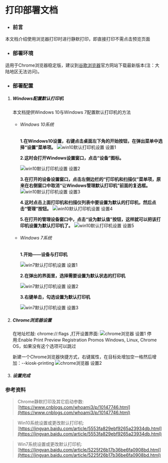 # 打印部署文档
* ### 前言
本文档介绍使用浏览器打印时进行静默打印，即直接打印不需点击预览页面
+ ### 部署环境

适用于Chrome浏览器稳定版，建议到[谷歌浏览器](https://www.google.com/intl/zh-HK/chrome/?brand=CHBD&gclid=EAIaIQobChMIrbfm97f04AIVEq6WCh2NlwHhEAAYASAAEgJBlvD_BwE&gclsrc=aw.ds)官方网站下载最新版本(注：大陆地区无法访问)。
* ### 部署配置

1. ##### Windows配置默认打印机
    本文档提供Windows 10与Windows 7配置默认打印机的方法
    * ###### Windows 10系统
        **1.在Windows10设置，右键点击桌面左下角的开始按钮，在弹出菜单中选择“设置”菜单项。**
        ![win10默认打印机设置 设置1](./win10默认打印机设置-步骤1.jpg)
        <br/>

        **2.这时会打开Windows设置窗口，点击“设备”图标。**

        ![win10默认打印机设置 设置2](./win10默认打印机设置-步骤2.jpg)
        <br/>

        **3.在打开的设备设置窗口，点击左侧边栏的“打印机和扫描仪”菜单项，原来在右侧窗口中取消“让Windows管理默认打印机”前面的复选框。**
        ![win10默认打印机设置 设置3](./win10默认打印机设置-步骤3.jpg)
        <br/>

        **4.这时点击上面打印机和扫描仪列表中要设置为默认的打印机，然后点击“管理”按钮。**
        ![win10默认打印机设置 设置4](./win10默认打印机设置-步骤4.jpg)
        <br/>

        **5.在打开的管理设备窗口中，点击“设为默认值”按钮，这样就可以把该打印机设置为默认打印机了。**
        ![win10默认打印机设置 设置5](./win10默认打印机设置-步骤5.jpg)
        <br/>

    * ###### Windows 7系统
        **1.开始——设备与打印机**

        ![win7默认打印机设置 设置1](./win7默认打印机设置-步骤1.jpg)
        <br/>

        **2.在弹出的界面里，选择需要设置为默认状态的打印机**

        ![win7默认打印机设置 设置2](./win7默认打印机设置-步骤2.jpg)
        <br/>

        **3.右键单击，勾选设置为默认打印机**

        ![win7默认打印机设置 设置3](./win7默认打印机设置-步骤3.jpg)
        <br/>
2. ##### Chrome浏览器设置
    在地址栏敲: chrome://:flags ,打开设置界面:
    ![chrome浏览器 设置1](./chrome设置-步骤1.jpg)
    停用:Enable Print Preview Registration Promos Windows, Linux, Chrome OS，如果没有这个选项可以跳过
    
    新建一个Chrome浏览器快捷方式，右键属性，在目标处增加空一格然后增加：--kiosk-printing
     ![chrome浏览器 设置2](./chrome设置-步骤2.jpg)

3. ##### 设置完成

### 参考资料
>Chrome静默打印及其它启动参数:[https://www.cnblogs.com/whoami3/p/10147746.html](https://www.cnblogs.com/whoami3/p/10147746.html)

>Win10系统设置或更改默认打印机:[https://jingyan.baidu.com/article/5553fa829ebf9265a23934db.html](https://jingyan.baidu.com/article/5553fa829ebf9265a23934db.html)

>Win7系统设置或更改默认打印机:[https://jingyan.baidu.com/article/5225f26b17b36be6fa0908bd.html](https://jingyan.baidu.com/article/5225f26b17b36be6fa0908bd.html)